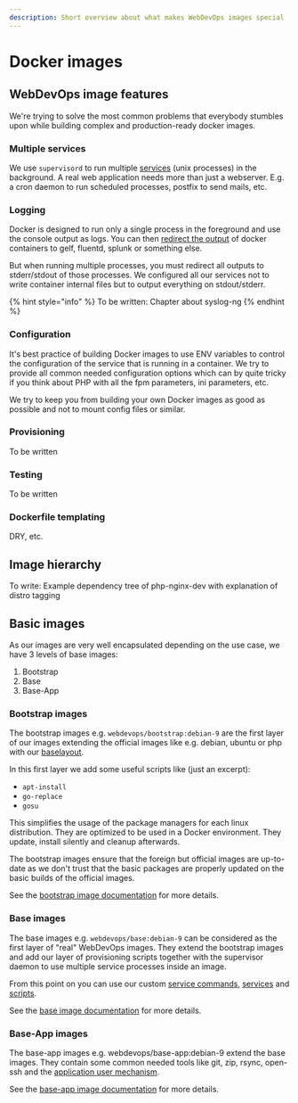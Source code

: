 ```yaml
---
description: Short overview about what makes WebDevOps images special
---
```


# Docker images

## WebDevOps image features

We're trying to solve the most common problems that everybody stumbles upon while building complex and production-ready docker images.

### Multiple services

We use `supervisord` to run multiple [services](using-the-images/services.md) \(unix processes\) in the background. A real web application needs more than just a webserver. E.g. a cron daemon to run scheduled processes, postfix to send mails, etc.

### Logging

Docker is designed to run only a single process in the foreground and use the console output as logs. You can then [redirect the output](https://docs.docker.com/config/containers/logging/configure/#supported-logging-drivers) of docker containers to gelf, fluentd, splunk or something else.

But when running multiple processes, you must redirect all outputs to stderr/stdout of those processes. We configured all our services not to write container internal files but to output everything on stdout/stderr.

{% hint style="info" %}
To be written: Chapter about syslog-ng
{% endhint %}

### Configuration

It's best practice of building Docker images to use ENV variables to control the configuration of the service that is running in a container. We try to provide all common needed configuration options which can by quite tricky if you think about PHP with all the fpm parameters, ini parameters, etc. 

We try to keep you from building your own Docker images as good as possible and not to mount config files or similar. 

### Provisioning

To be written

### Testing

To be written

### Dockerfile templating

DRY, etc.

## Image hierarchy

To write: Example dependency tree of php-nginx-dev with explanation of distro tagging

## Basic images

As our images are very well encapsulated depending on the use case, we have 3 levels of base images:

1. Bootstrap
2. Base
3. Base-App

### Bootstrap images

The bootstrap images e.g. `webdevops/bootstrap:debian-9` are the first layer of our images extending the official images like e.g.  debian, ubuntu or php with our [baselayout](https://github.com/webdevops/Docker-Image-Baselayout). 

In this first layer we add some useful scripts like \(just an excerpt\):

* `apt-install`
* `go-replace`
* `gosu`

This simplifies the usage of the package managers for each linux distribution. They are optimized to be used in a Docker environment. They update, install silently and cleanup afterwards.

The bootstrap images ensure that the foreign but official images are up-to-date as we don't trust that the basic packages are properly updated on the basic builds of the official images.

See the [bootstrap image documentation](basic-images/bootstrap.md) for more details.

### Base images

The base images e.g. `webdevops/base:debian-9` can be considered as the first layer of "real" WebDevOps images. They extend the bootstrap images and add our layer of provisioning scripts together with the supervisor daemon to use multiple service processes inside an image.

From this point on you can use our custom [service commands](), [services](using-the-images/services.md) and [scripts](using-the-images/scripts.md).

See the [base image documentation](basic-images/base.md) for more details.

### Base-App images

The base-app images e.g. webdevops/base-app:debian-9 extend the base images. They contain some common needed tools like git, zip, rsync, open-ssh and the [application user mechanism](using-the-images/application-user-mechanism.md).

See the [base-app image documentation](basic-images/base-app.md) for more details.

